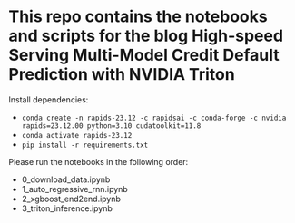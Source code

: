 # This repo contains the notebooks and scripts for the blog **High-speed Serving Multi-Model Credit Default Prediction with NVIDIA Triton**

Install dependencies:
- `conda create -n rapids-23.12 -c rapidsai -c conda-forge -c nvidia rapids=23.12.00 python=3.10 cudatoolkit=11.8`
- `conda activate rapids-23.12`
- `pip install -r requirements.txt`


Please run the notebooks in the following order:
- 0_download_data.ipynb
- 1_auto_regressive_rnn.ipynb
- 2_xgboost_end2end.ipynb
- 3_triton_inference.ipynb